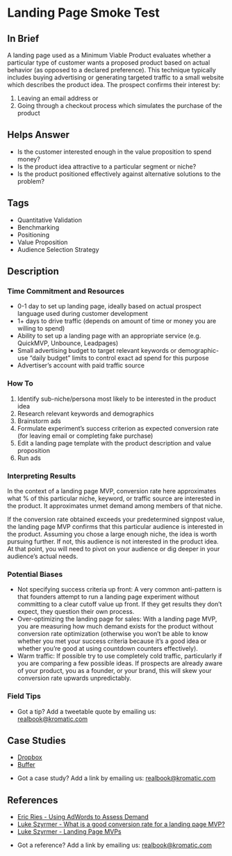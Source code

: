 # Landing Page Smoke Test

## In Brief
A landing page used as a Minimum Viable Product evaluates whether a particular type of customer wants a proposed product based on actual behavior (as opposed to a declared preference). This technique typically includes buying advertising or generating targeted traffic to a small website which describes the product idea. The prospect confirms their interest by:

1. Leaving an email address or 
2. Going through a checkout process which simulates the purchase of the product

## Helps Answer
- Is the customer interested enough in the value proposition to spend money?
- Is the product idea attractive to a particular segment or niche?
- Is the product positioned effectively against alternative solutions to the problem?

## Tags
- Quantitative Validation
- Benchmarking
- Positioning
- Value Proposition
- Audience Selection Strategy

## Description

### Time Commitment and Resources
- 0-1 day to set up landing page, ideally based on actual prospect language used during customer development
- 1+ days to drive traffic (depends on amount of time or money you are willing to spend)
- Ability to set up a landing page with an appropriate service (e.g. QuickMVP, Unbounce, Leadpages)
- Small advertising budget to target relevant keywords or demographic-use “daily budget” limits to control exact ad spend for this purpose
- Advertiser’s account with paid traffic source

### How To
1. Identify sub-niche/persona most likely to be interested in the product idea
2. Research relevant keywords and demographics
3. Brainstorm ads
4. Formulate experiment’s success criterion as expected conversion rate (for leaving email or completing fake purchase)
5. Edit a landing page template with the product description and value proposition
6. Run ads

### Interpreting Results
In the context of a landing page MVP, conversion rate here approximates what % of this particular niche, keyword, or traffic source are interested in the product. It approximates unmet demand among members of that niche.

If the conversion rate obtained exceeds your predetermined signpost value, the landing page MVP confirms that this particular audience is interested in the product. Assuming you chose a large enough niche, the idea is worth pursuing further. If not, this audience is not interested in the product idea. At that point, you will need to pivot on your audience or dig deeper in your audience’s actual needs. 

### Potential Biases
- Not specifying success criteria up front: A very common anti-pattern is that founders attempt to run a landing page experiment without committing to a clear cutoff value up front. If they get results they don’t expect, they question their own process. 
- Over-optimizing the landing page for sales: With a landing page MVP, you are measuring how much demand exists for the product without conversion rate optimization (otherwise you won’t be able to know whether you met your success criteria because it’s a good idea or whether you’re good at using countdown counters effectively). 
- Warm traffic: If possible try to use completely cold traffic, particularly if you are comparing a few possible ideas. If prospects are already aware of your product, you as a founder, or your brand, this will skew your conversion rate upwards unpredictably.

### Field Tips
* Got a tip? Add a tweetable quote by emailing us: [realbook@kromatic.com](mailto:realbook@kromatic.com)

## Case Studies
- [Dropbox](https://www.slideshare.net/gueste94e4c/dropbox-startup-lessons-learned-3836587)
- [Buffer](https://blog.bufferapp.com/idea-to-paying-customers-in-7-weeks-how-we-did-it)
* Got a case study? Add a link by emailing us: [realbook@kromatic.com](mailto:realbook@kromatic.com) 

## References
- [Eric Ries - Using AdWords to Assess Demand](http://www.startuplessonslearned.com/2008/11/using-adwords-to-assess-demand-for-your.html)
- [Luke Szyrmer - What is a good conversion rate for a landing page MVP?](http://blog.launchtomorrow.com/2015/01/good-landing-page-experiment-conversion-rate/)
- [Luke Szyrmer - Landing Page MVPs](http://launchtomorrow.com)
* Got a reference? Add a link by emailing us: [realbook@kromatic.com](realbook@kromatic.com)